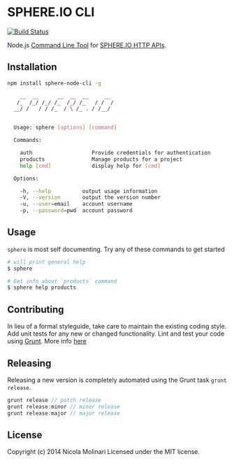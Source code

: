 # SPHERE.IO CLI

[![Build Status](https://secure.travis-ci.org/sphereio/sphere-node-cli.png?branch=master)](http://travis-ci.org/sphereio/sphere-node-cli)

Node.js [Command Line Tool](http://en.wikipedia.org/wiki/Command-line_interface) for [SPHERE.IO HTTP APIs](http://dev.sphere.io/).

## Installation

```bash
npm install sphere-node-cli -g
```

```bash
    __  __      __  __  __     __
   /_  /_/ /_/ /_  /_/ /_   / /  /
  __/ /   / / /_  / \ /_ . / /__/


  Usage: sphere [options] [command]

  Commands:

    auth                   Provide credentials for authentication
    products               Manage products for a project
    help [cmd]             display help for [cmd]

  Options:

    -h, --help          output usage information
    -V, --version       output the version number
    -u, --user=email    account username
    -p, --password=pwd  account password
```

## Usage

`sphere` is most self documenting. Try any of these commands to get started

```bash
# will print general help
$ sphere

# Get info about `products` command
$ sphere help products
```

## Contributing
In lieu of a formal styleguide, take care to maintain the existing coding style. Add unit tests for any new or changed functionality. Lint and test your code using [Grunt](http://gruntjs.com/).
More info [here](CONTRIBUTING.md)

## Releasing
Releasing a new version is completely automated using the Grunt task `grunt release`.

```javascript
grunt release // patch release
grunt release:minor // minor release
grunt release:major // major release
```

## License
Copyright (c) 2014 Nicola Molinari
Licensed under the MIT license.
